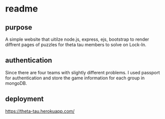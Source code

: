 # readme
## purpose
A simple website that uitilze node.js, express, ejs, bootstrap to render diffrent pages of puzzles for theta tau members to solve on Lock-In.

## authentication
Since there are four teams with slightly different problems. I used passport for authentication and store the game information for each group in mongoDB.

## deployment
https://theta-tau.herokuapp.com/

